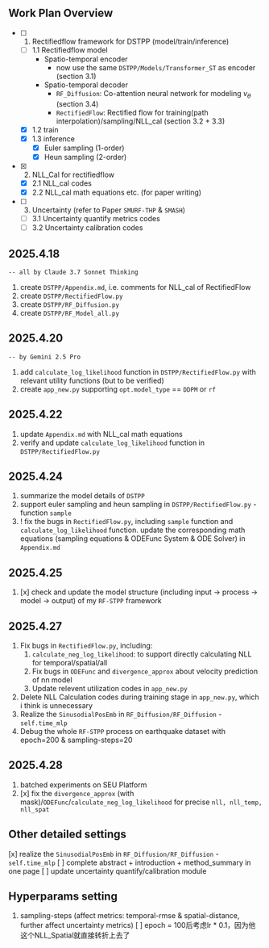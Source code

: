 ## Work Plan Overview
- [ ] 1. Rectifiedflow framework for DSTPP (model/train/inference)
  - [ ] 1.1 Rectifiedflow model
    - Spatio-temporal encoder
      - now use the same `DSTPP/Models/Transformer_ST` as encoder (section 3.1)
    - Spatio-temporal decoder
      - `RF_Diffusion`: Co-attention neural network for modeling $v_\theta$ (section 3.4)
      - `RectifiedFlow`: Rectified flow for training(path interpolation)/sampling/NLL_cal (section 3.2 + 3.3)
  - [x] 1.2 train
  - [x] 1.3 inference
    - [x] Euler sampling (1-order)
    - [x] Heun sampling (2-order)
- [x] 2. NLL_Cal for rectifiedflow
  - [x] 2.1 NLL_cal codes
  - [x] 2.2 NLL_cal math equations etc. (for paper writing)
- [ ] 3. Uncertainty (refer to Paper `SMURF-THP` & `SMASH`)
  - [ ] 3.1 Uncertainty quantify metrics codes
  - [ ] 3.2 Uncertainty calibration codes

## 2025.4.18
    -- all by Claude 3.7 Sonnet Thinking
1. create `DSTPP/Appendix.md`, i.e. comments for NLL_cal of RectifiedFlow
2. create `DSTPP/RectifiedFlow.py`
3. create `DSTPP/RF_Diffusion.py`
4. create `DSTPP/RF_Model_all.py`

## 2025.4.20
    -- by Gemini 2.5 Pro
1. add `calculate_log_likelihood` function in `DSTPP/RectifiedFlow.py` with relevant utility functions (but to be verified)
2. create `app_new.py` supporting `opt.model_type` == `DDPM` or `rf`

## 2025.4.22
1. update `Appendix.md` with NLL_cal math equations
2. verify and update `calculate_log_likelihood` function in `DSTPP/RectifiedFlow.py`

## 2025.4.24
1. summarize the model details of `DSTPP`
2. support euler sampling and heun sampling in `DSTPP/RectifiedFlow.py` - function `sample`
3. ! fix the bugs in `RectifiedFlow.py`, including `sample` function and `calculate_log_likelihood` function. update the corresponding math equations (sampling equations & ODEFunc System & ODE Solver) in `Appendix.md`


## 2025.4.25
1. [x] check and update the model structure (including input -> process -> model -> output) of my `RF-STPP` framework

## 2025.4.27
1. Fix bugs in `RectifiedFlow.py`, including:
   1. `calculate_neg_log_likelihood`: to support directly calculating NLL for temporal/spatial/all
   2. Fix bugs in `ODEFunc` and `divergence_approx` about velocity prediction of nn model
   3. Update relevent utilization codes in `app_new.py`
2. Delete NLL Calculation codes during training stage in `app_new.py`, which i think is unnecessary
3. Realize the `SinusodialPosEmb` in `RF_Diffusion/RF_Diffusion` - `self.time_mlp`
4. Debug the whole `RF-STPP` process on earthquake dataset with epoch=200 & sampling-steps=20

## 2025.4.28
1. batched experiments on SEU Platform
2. [x] fix the `divergence_approx` (with mask)/`ODEFunc`/`calculate_neg_log_likelihood` for precise `nll, nll_temp, nll_spat`

## Other detailed settings
[x] realize the `SinusodialPosEmb` in `RF_Diffusion/RF_Diffusion` - `self.time_mlp`
[ ] complete abstract + introduction + method_summary in one page
[ ] update uncertainty quantify/calibration module

## Hyperparams setting
1. sampling-steps (affect metrics: temporal-rmse & spatial-distance, further affect uncertainty metrics)
[ ] epoch = 100后考虑lr * 0.1，因为他这个NLL_Spatial就直接转折上去了